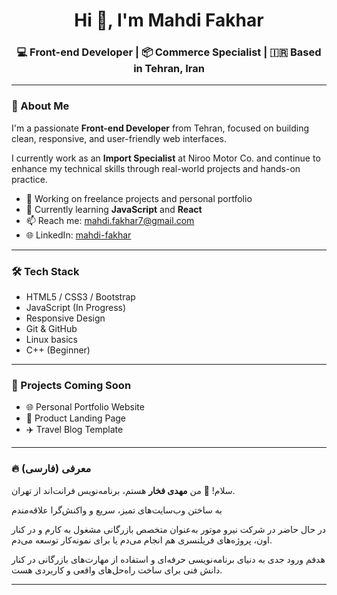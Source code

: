 <h1 align="center">Hi 👋, I'm Mahdi Fakhar</h1>

<h3 align="center">💻 Front-end Developer | 📦 Commerce Specialist | 🇮🇷 Based in Tehran, Iran</h3>

---

### 🚀 About Me

I'm a passionate **Front-end Developer** from Tehran, focused on building clean, responsive, and user-friendly web interfaces.

I currently work as an **Import Specialist** at Niroo Motor Co. and continue to enhance my technical skills through real-world projects and hands-on practice.

- 💼 Working on freelance projects and personal portfolio  
- 🌱 Currently learning **JavaScript** and **React**  
- 📫 Reach me: mahdi.fakhar7@gmail.com  
- 🌐 LinkedIn: [mahdi-fakhar](https://www.linkedin.com/in/mahdi-fakhar)

---

### 🛠️ Tech Stack

- HTML5 / CSS3 / Bootstrap  
- JavaScript (In Progress)  
- Responsive Design  
- Git & GitHub  
- Linux basics  
- C++ (Beginner)

---

### 📂 Projects Coming Soon

- 🌐 Personal Portfolio Website  
- 📱 Product Landing Page  
- ✈️ Travel Blog Template

---

### 🔥 معرفی (فارسی)

سلام! 👋 من **مهدی فخار** هستم، برنامه‌نویس فرانت‌اند از تهران.

به ساختن وب‌سایت‌های تمیز، سریع و واکنش‌گرا علاقه‌مندم 

در حال حاضر در شرکت نیرو موتور به‌عنوان متخصص بازرگانی مشغول به کارم و در کنار اون، پروژه‌های فریلنسری هم انجام می‌دم یا برای نمونه‌کار توسعه می‌دم.

هدفم ورود جدی به دنیای برنامه‌نویسی حرفه‌ای و استفاده از مهارت‌های بازرگانی در کنار دانش فنی برای ساخت راه‌حل‌های واقعی و کاربردی هست.

---

